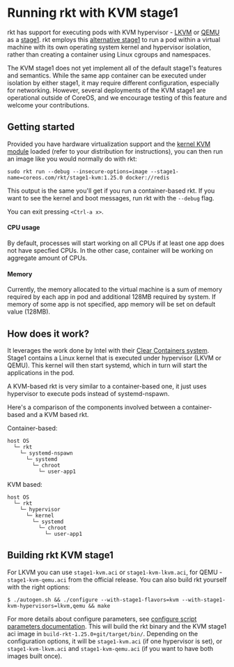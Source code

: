 # Running rkt with KVM stage1

rkt has support for executing pods with KVM hypervisor - [LKVM][lkvm] or [QEMU][qemu] as a [stage1][rkt-arch-stage1]. rkt employs this [alternative stage1][stage1-implementers-guide] to run a pod within a virtual machine with its own operating system kernel and hypervisor isolation, rather than creating a container using Linux cgroups and namespaces.

The KVM stage1 does not yet implement all of the default stage1's features and semantics. While the same app container can be executed under isolation by either stage1, it may require different configuration, especially for networking. However, several deployments of the KVM stage1 are operational outside of CoreOS, and we encourage testing of this feature and welcome your contributions.

## Getting started

Provided you have hardware virtualization support and the [kernel KVM module][kvm-module] loaded (refer to your distribution for instructions), you can then run an image like you would normally do with rkt:

```
sudo rkt run --debug --insecure-options=image --stage1-name=coreos.com/rkt/stage1-kvm:1.25.0 docker://redis
```

This output is the same you'll get if you run a container-based rkt.
If you want to see the kernel and boot messages, run rkt with the `--debug` flag.

You can exit pressing `<Ctrl-a x>`.

#### CPU usage
By default, processes will start working on all CPUs if at least one app does not have specfied CPUs.
In the other case, container will be working on aggregate amount of CPUs.

#### Memory
Currently, the memory allocated to the virtual machine is a sum of memory required by each app in pod and additional 128MB required by system. If memory of some app is not specified, app memory will be set on default value (128MB).

## How does it work?

It leverages the work done by Intel with their [Clear Containers system][clear-containers].
Stage1 contains a Linux kernel that is executed under hypervisor (LKVM or QEMU).
This kernel will then start systemd, which in turn will start the applications in the pod.

A KVM-based rkt is very similar to a container-based one, it just uses hypervisor to execute pods instead of systemd-nspawn.

Here's a comparison of the components involved between a container-based and a KVM based rkt.

Container-based:

```
host OS
  └─ rkt
    └─ systemd-nspawn
      └─ systemd
        └─ chroot
          └─ user-app1
```


KVM based:

```
host OS
  └─ rkt
    └─ hypervisor
      └─ kernel
        └─ systemd
          └─ chroot
            └─ user-app1
```

## Building rkt KVM stage1

For LKVM you can use `stage1-kvm.aci` or `stage1-kvm-lkvm.aci`, for QEMU - `stage1-kvm-qemu.aci` from the official release. You can also build rkt yourself with the right options:

```
$ ./autogen.sh && ./configure --with-stage1-flavors=kvm --with-stage1-kvm-hypervisors=lkvm,qemu && make
```

For more details about configure parameters, see [configure script parameters documentation][build-configure].
This will build the rkt binary and the KVM stage1 aci image in `build-rkt-1.25.0+git/target/bin/`. Depending on the configuration options, it will be `stage1-kvm.aci` (if one hypervisor is set), or `stage1-kvm-lkvm.aci` and `stage1-kvm-qemu.aci` (if you want to have both images built once).


[build-configure]: build-configure.md
[clear-containers]: https://lwn.net/Articles/644675/
[kvm-module]: http://www.linux-kvm.org/page/Getting_the_kvm_kernel_modules
[lkvm]: https://kernel.googlesource.com/pub/scm/linux/kernel/git/will/kvmtool/+/master/README
[qemu]: http://qemu-project.org/Main_Page
[rkt-arch-stage1]: devel/architecture.md#stage-1
[rkt-run]: subcommands/run.md#use-a-custom-stage-1
[stage1-implementers-guide]: devel/stage1-implementors-guide.md
